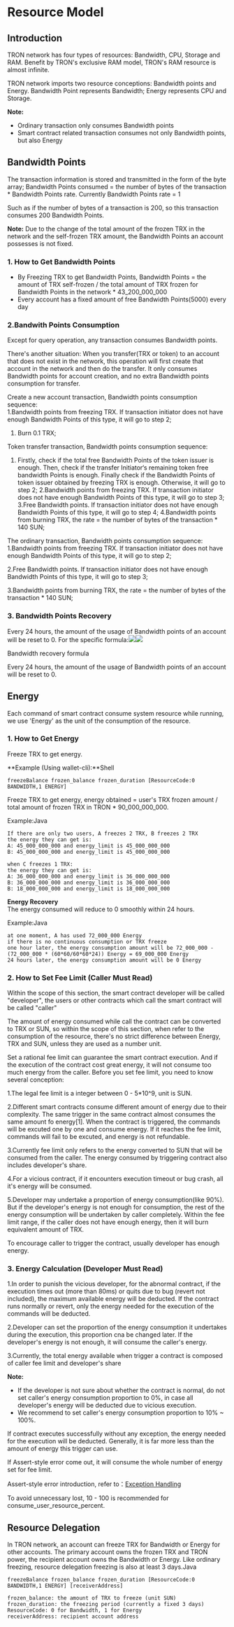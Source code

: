 # Resource Model

## Introduction

TRON network has four types of resources: Bandwidth, CPU, Storage and RAM. Benefit by TRON's exclusive RAM model, TRON's RAM resource is almost infinite.

TRON network imports two resource conceptions: Bandwidth points and Energy. Bandwidth Point represents Bandwidth; Energy represents CPU and Storage.

**Note:**

* Ordinary transaction only consumes Bandwidth points
* Smart contract related transaction consumes not only Bandwidth points, but also Energy

## Bandwidth Points

The transaction information is stored and transmitted in the form of the byte array; Bandwidth Points consumed = the number of bytes of the transaction \* Bandwidth Points rate. Currently Bandwidth Points rate = 1

Such as if the number of bytes of a transaction is 200, so this transaction consumes 200 Bandwidth Points.

**Note:** Due to the change of the total amount of the frozen TRX in the network and the self-frozen TRX amount, the Bandwidth Points an account possesses is not fixed.

### 1. How to Get Bandwidth Points

* By Freezing TRX to get Bandwidth Points, Bandwidth Points = the amount of TRX self-frozen / the total amount of TRX frozen for Bandwidth Points in the network \* 43\_200\_000\_000
* Every account has a fixed amount of free Bandwidth Points\(5000\) every day

### 2.Bandwith Points Consumption

Except for query operation, any transaction consumes Bandwidth points.

There's another situation: When you transfer\(TRX or token\) to an account that does not exist in the network, this operation will first create that account in the network and then do the transfer. It only consumes Bandwidth points for account creation, and no extra Bandwidth points consumption for transfer.

Create a new account transaction, Bandwidth points consumption sequence:  
1.Bandwidth points from freezing TRX. If transaction initiator does not have enough Bandwidth Points of this type, it will go to step 2;

1. Burn 0.1 TRX;

Token transfer transaction, Bandwidth points consumption sequence:

1. Firstly, check if the total free Bandwidth Points of the token issuer is enough. Then, check if the transfer Initiator‘s remaining token free bandwidth Points is enough. Finally check if the Bandwidth Points of token issuer obtained by freezing TRX is enough. Otherwise, it will go to step 2; 2.Bandwidth points from freezing TRX. If transaction initiator does not have enough Bandwidth Points of this type, it will go to step 3; 3.Free Bandwidth points. If transaction initiator does not have enough Bandwidth Points of this type, it will go to step 4; 4.Bandwidth points from burning TRX, the rate = the number of bytes of the transaction \* 140 SUN;

The ordinary transaction, Bandwidth points consumption sequence:  
1.Bandwidth points from freezing TRX. If transaction initiator does not have enough Bandwidth Points of this type, it will go to step 2;

2.Free Bandwidth points. If transaction initiator does not have enough Bandwidth Points of this type, it will go to step 3;

3.Bandwidth points from burning TRX, the rate = the number of bytes of the transaction \* 140 SUN;

### 3. Bandwidth Points Recovery

Every 24 hours, the amount of the usage of Bandwidth points of an account will be reset to 0. For the specific formula:![](https://files.readme.io/15610eb-WechatIMG250.png)![](https://files.readme.io/15610eb-WechatIMG250.png)

Bandwidth recovery formula

Every 24 hours, the amount of the usage of Bandwidth points of an account will be reset to 0.

## Energy

Each command of smart contract consume system resource while running, we use 'Energy' as the unit of the consumption of the resource.

### 1. How to Get Energy

Freeze TRX to get energy.

**Example \(Using wallet-cli\):**Shell

```text
freezeBalance frozen_balance frozen_duration [ResourceCode:0 BANDWIDTH,1 ENERGY]
```

Freeze TRX to get energy, energy obtained = user's TRX frozen amount / total amount of frozen TRX in TRON \* 90\_000\_000\_000.

Example:Java

```text
If there are only two users, A freezes 2 TRX, B freezes 2 TRX
the energy they can get is:
A: 45_000_000_000 and energy_limit is 45_000_000_000
B: 45_000_000_000 and energy_limit is 45_000_000_000

when C freezes 1 TRX:
the energy they can get is:
A: 36_000_000_000 and energy_limit is 36_000_000_000
B: 36_000_000_000 and energy_limit is 36_000_000_000
B: 18_000_000_000 and energy_limit is 18_000_000_000
```

**Energy Recovery**  
The energy consumed will reduce to 0 smoothly within 24 hours.

Example:Java

```text
at one moment, A has used 72_000_000 Energy
if there is no continuous consumption or TRX freeze
one hour later, the energy consumption amount will be 72_000_000 - (72_000_000 * (60*60/60*60*24)) Energy = 69_000_000 Energy
24 hours later, the energy consumption amount will be 0 Energy
```

### 2. How to Set Fee Limit \(Caller Must Read\)

Within the scope of this section, the smart contract developer will be called "developer", the users or other contracts which call the smart contract will be called "caller"

The amount of energy consumed while call the contract can be converted to TRX or SUN, so within the scope of this section, when refer to the consumption of the resource, there's no strict difference between Energy, TRX and SUN, unless they are used as a number unit.

Set a rational fee limit can guarantee the smart contract execution. And if the execution of the contract cost great energy, it will not consume too much energy from the caller. Before you set fee limit, you need to know several conception:

1.The legal fee limit is a integer between 0 - 5\*10^9, unit is SUN.

2.Different smart contracts consume different amount of energy due to their complexity. The same trigger in the same contract almost consumes the same amount fo energy\[1\]. When the contract is triggered, the commands will be excuted one by one and consume energy. If it reaches the fee limit, commands will fail to be excuted, and energy is not refundable.

3.Currently fee limit only refers to the energy converted to SUN that will be consumed from the caller. The energy consumed by triggering contract also includes developer's share.

4.For a vicious contract, if it encounters execution timeout or bug crash, all it's energy will be consumed.

5.Developer may undertake a proportion of energy consumption\(like 90%\). But if the developer's energy is not enough for consumption, the rest of the energy consumption will be undertaken by caller completely. Within the fee limit range, if the caller does not have enough energy, then it will burn equivalent amount of TRX.

To encourage caller to trigger the contract, usually developer has enough energy.

### 3. Energy Calculation \(Developer Must Read\)

1.In order to punish the vicious developer, for the abnormal contract, if the execution times out \(more than 80ms\) or quits due to bug \(revert not included\), the maximum available energy will be deducted. If the contract runs normally or revert, only the energy needed for the execution of the commands will be deducted.

2.Developer can set the proportion of the energy consumption it undertakes during the execution, this proportion cna be changed later. If the developer's energy is not enough, it will consume the caller's energy.

3.Currently, the total energy available when trigger a contract is composed of caller fee limit and developer's share

**Note:**

* If the developer is not sure about whether the contract is normal, do not set caller's energy consumption proportion to 0%, in case all developer's energy will be deducted due to vicious execution.
* We recommend to set caller's energy consumption proportion to 10% ~ 100%.

If contract executes successfully without any exception, the energy needed for the execution will be deducted. Generally, it is far more less than the amount of energy this trigger can use.

If Assert-style error come out, it will consume the whole number of energy set for fee limit.

Assert-style error introduction, refer to：[Exception Handling](https://developers.tron.network/docs/exception-handling)

To avoid unnecessary lost, 10 - 100 is recommended for consume\_user\_resource\_percent.

## Resource Delegation

In TRON network, an account can freeze TRX for Bandwidth or Energy for other accounts. The primary account owns the frozen TRX and TRON power, the recipient account owns the Bandwidth or Energy. Like ordinary freezing, resource delegation freezing is also at least 3 days.Java

```text
freezeBalance frozen_balance frozen_duration [ResourceCode:0 BANDWIDTH,1 ENERGY] [receiverAddress]

frozen_balance: the amount of TRX to freeze (unit SUN)  
frozen_duration: the freezing period (currently a fixed 3 days)
ResourceCode: 0 for Bandwidth, 1 for Energy  
receiverAddress: recipient account address
```

